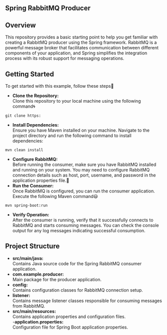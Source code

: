 ## **Spring RabbitMQ Producer**
## Overview
 This repository provides a basic starting point to help you get familiar with creating a RabbitMQ producer using the Spring framework. RabbitMQ is a powerful message broker that facilitates communication between different components of your application, and Spring simplifies the integration process with its robust support for messaging operations.
 ## Getting Started
To get started with this example, follow these steps🤟
- **Clone the Repository:**
 <br>Clone this repository to your local machine using the following command🌀 </br>
```
git clone https:
 ```
- **Install Dependencies:** 
<br>Ensure you have Maven installed on your machine. Navigate to the project directory and run the following command to install dependencies:</br>
```
mvn clean install

```
 - **Configure RabbitMQ:**
<br>Before running the consumer, make sure you have RabbitMQ installed and running on your system. You may need to configure RabbitMQ connection details such as host, port, username, and password in the application properties file.🥇</br>
- **Run the Consumer:** 
<br>Once RabbitMQ is configured, you can run the consumer application. Execute the following Maven command😃</br>
```
mvn spring-boot:run
```
- **Verify Operation:** 
<br>After the consumer is running, verify that it successfully connects to RabbitMQ and starts consuming messages. You can check the console output for any log messages indicating successful consumption.</br>

## Project Structure
- **src/main/java:** 
<br>Contains Java source code for the Spring RabbitMQ consumer application.</br>
- **com.example.producer:**
<br>Main package for the producer application.</br>
- **config:**
  <br>Contains configuration classes for RabbitMQ connection setup.</br>
- **listener:**
  <br>Contains message listener classes responsible for consuming messages from RabbitMQ.</br>
- **src/main/resources:**
  <br>Contains application properties and configuration files.</br>
-**application.properties:**
<br> Configuration file for Spring Boot application properties.</br>
